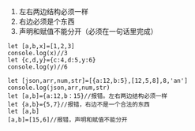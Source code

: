 1.  左右两边结构必须一样
2.  右边必须是个东西
3.  声明和赋值不能分开（必须在一句话里完成）
```
let [a,b,x]=[1,2,3]
console.log(x)//3
let {c,d,y}={c:4,d:5,y:6}
console.log(y)//6
```
```
let [json,arr,num,str]=[{a:12,b:5},[12,5,8],8,'an']
console.log(json,arr,num,str)
let [a,b]={a:12,b：15}//报错。左右两边结构必须一样
let {a,b}={5,7}//报错，右边不是一个合法的东西
let [a,b]
[a,b]=[15,6]//报错，声明和赋值不能分开
```